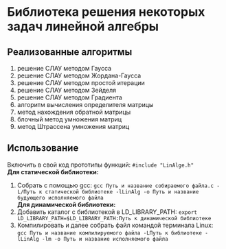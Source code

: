 # Библиотека решения некоторых задач линейной алгебры
## Реализованные алгоритмы
1. решение СЛАУ методом Гаусса
2. решение СЛАУ методом Жордана-Гаусса
3. решение СЛАУ методом простой итерации
4. решение СЛАУ методом Зейделя
5. решение СЛАУ методом Градиента
6. алгоритм вычисления определителя матрицы
7. метод нахождения обратной матрицы
8. блочный метод умножения матриц
9. метод Штрассена умножения матриц
## Использование
Включить в свой код прототипы функций: ```#include "LinAlge.h"```<br>
**Для статической библиотеки:**
1. Собрать с помощью gcc: ```gcc Путь и название собираемого файла.c -L/Путь к статической библиотеке -lLinAlg -o Путь и название будующего исполняемого файла```<br>**Для динамической библиотеки:**
1. Добавить каталог с библиотекой в LD_LIBRARY_PATH: ```export LD_LIBRARY_PATH=$LD_LIBRARY_PATH:Путь к динамической библиотеке```
2. Компилировать и далее собрать файл командой терминала Linux: ```gcc Путь и название компилируемого файла -LПуть к библиотеке -lLinAlg -lm -o Путь и название исполняемого файла ```

